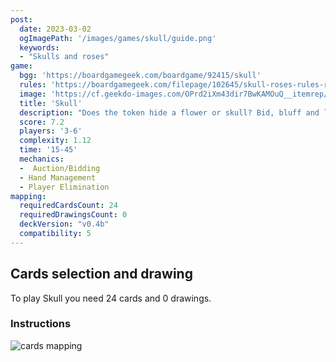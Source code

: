 ```yaml
---
post: 
  date: 2023-03-02
  ogImagePath: '/images/games/skull/guide.png'
  keywords:
  - "Skulls and roses"
game:
  bgg: 'https://boardgamegeek.com/boardgame/92415/skull'
  rules: 'https://boardgamegeek.com/filepage/102645/skull-roses-rules-reminder-full-page'
  image: 'https://cf.geekdo-images.com/OPrd2iXm43dir7BwKAMOuQ__itemrep/img/-OqEtnWB7kEI_C_Zq9XkhDYAnNI=/fit-in/246x300/filters:strip_icc()/pic6097488.jpg'
  title: 'Skull'
  description: "Does the token hide a flower or skull? Bid, bluff and laugh with striking components."
  score: 7.2
  players: '3-6'
  complexity: 1.12
  time: '15-45'
  mechanics:
  -  Auction/Bidding
  - Hand Management
  - Player Elimination 
mapping:
  requiredCardsCount: 24
  requiredDrawingsCount: 0
  deckVersion: "v0.4b"
  compatibility: 5
---
```


## Cards selection and drawing

To play Skull you need 24 cards and 0 drawings.

### Instructions

![cards mapping](/images/games/skull/guide.png)
